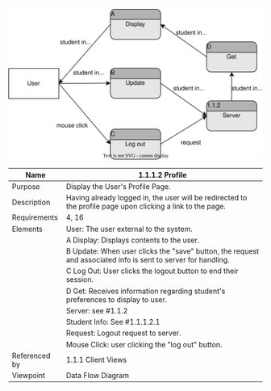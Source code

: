 ![Profile DFD](TeamThreeFiles/1.1.1.2_v6_ProfileDesignDiagram.drawio.svg)

| Name | 1.1.1.2 Profile |
| ------------- | ----------- |
| Purpose       | Display the User's Profile Page. |
| Description   | Having already logged in, the user will be redirected to the profile page upon clicking a link to the page. |
| Requirements  | 4, 16 |
| Elements      | User: The user external to the system. |
|               | A Display: Displays contents to the user.  | 
|               | B Update: When user clicks the "save" button, the request and associated info is sent to server for handling.  |
|               | C Log Out: User clicks the logout button to end their session. | 
|               | D Get: Receives information regarding student's preferences to display to user.  | 
|               | Server: see #1.1.2 |
|               | Student Info: See #1.1.1.2.1 |
|               | Request: Logout request to server. |
|               | Mouse Click: user clicking the "log out" button. | 
| Referenced by | 1.1.1 Client Views | 
| Viewpoint     | Data Flow Diagram |
